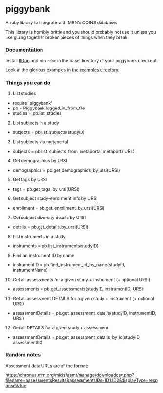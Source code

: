 piggybank
=========

A ruby library to integrate with MRN's COINS database.

This library is horribly brittle and you should probably not use it unless you like gluing together broken pieces of things when they break.


### Documentation

Install [RDoc](https://github.com/rdoc/rdoc) and run `rdoc` in the base directory of your piggybank checkout.

Look at the glorious examples in [the examples directory](tree/master/examples).


### Things you can do

1. List studies

  * require 'piggybank'
  * pb = Piggybank.logged_in_from_file
  * studies = pb.list_studies

2. List subjects in a study

  * subjects = pb.list_subjects(studyID)

3. List subjects via metaportal

  * subjects = pb.list_subjects_from_metaportal(metaportalURL)

4. Get demographics by URSI

  * demographics = pb.get_demographics_by_ursi(URSI)

5. Get tags by URSI

  * tags = pb.get_tags_by_ursi(URSI)

6. Get subject study-enrollment info by URSI

  * enrollment = pb.get_enrollment_by_ursi(URSI)

7. Get subject diversity details by URSI

  * details = pb.get_details_by_ursi(URSI)

8. List instruments in a study

  * instruments = pb.list_instruments(studyID)

9. Find an instrument ID by name

  * instrumentID = pb.find_instrument_id_by_name(studyID, instrumentName)

10. Get all assessments for a given study + instrument (+ optional URSI)

  * assessments = pb.get_assessments(studyID, instrumentID, URSI)

11. Get all assessment DETAILS for a given study + instrument (+ optional URSI)

  * assessmentDetails = pb.get_assessment_details(studyID, instrumentID, URSI)

12. Get all DETAILS for a given study + assessment

  * assessmentDetails = pb.get_assessment_details_by_id(studyID, assessmentID) 
  

### Random notes

Assessment data URLs are of the format:

https://chronus.mrn.org/micis/asmt/manage/downloadcsv.php?filename=assessmentsResults&assessmentsIDs=ID1,ID2&displayType=responseValue
